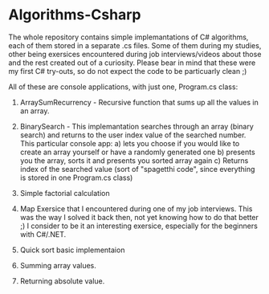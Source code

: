 # Algorithms-Csharp
The whole repository contains simple implemantations of C# algorithms, each of them stored in a separate .cs files.
Some of them during my studies, other being exersices encountered during job interviews/videos about those and the rest created out of a curiosity.
Please bear in mind that these were my first C# try-outs, so do not expect the code to be particuarly clean ;)

All of these are console applications, with just one, Program.cs class:

1. ArraySumRecurrency - Recursive function that sums up all the values in an array.

2. BinarySearch - This implemantation searches through an array (binary search) and returns to the user index value of the searched number. 
This particular console app:
a) lets you choose if you would like to create an array yourself or have a randomly generated one
b) presents you the array, sorts it and presents you sorted array again
c) Returns index of the searched value
(sort of "spagetthi code", since everything is stored in one Program.cs class)

3. Simple factorial calculation

4. Map Exersice that I encountered during one of my job interviews. This was the way I solved it back then, not yet knowing how to do that better ;) I consider to be it an interesting exersice, especially for the beginners with C#/.NET.

5. Quick sort basic implementaion

6. Summing array values. 

7. Returning absolute value.
